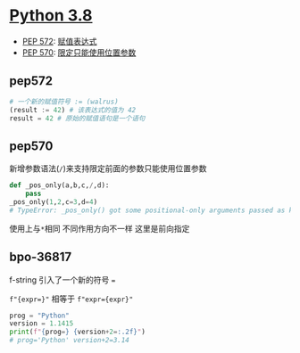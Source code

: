 # [Python 3.8][Python3.8]

- [PEP 572][PEP572]: [赋值表达式](#pep572)
- [PEP 570][PEP570]: [限定只能使用位置参数](#pep570)

## pep572

```python
# 一个新的赋值符号 := (walrus)
(result := 42) # 该表达式的值为 42
result = 42 # 原始的赋值语句是一个语句
```

## pep570

新增参数语法(`/`)来支持限定前面的参数只能使用位置参数

```python
def _pos_only(a,b,c,/,d):
    pass
_pos_only(1,2,c=3,d=4)
# TypeError: _pos_only() got some positional-only arguments passed as keyword arguments: 'c'
```

使用上与`*`相同 不同作用方向不一样 这里是前向指定

## bpo-36817

f-string 引入了一个新的符号 `=`

`f"{expr=}"` 相等于 `f"expr={expr}"`

```python
prog = "Python"
version = 1.1415
print(f"{prog=} {version+2=:.2f}")
# prog='Python' version+2=3.14
```

[Python3.8]: https://docs.python.org/release/3.11.0/whatsnew/3.8.html#new-features
[PEP572]: https://peps.python.org/pep-0572/
[PEP570]: https://peps.python.org/pep-0570/